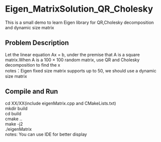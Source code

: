 # Eigen_MatrixSolution_QR_Cholesky
This is a small demo to learn Eigen library for QR,Cholesky decomposition and dynamic size matrix

## Problem Description
Let the linear equation Ax = b, under the premise that A is a square matrix.When A is a 100 × 100 random matrix, use QR and Cholesky decomposition to find the x  
notes：Eigen fixed size matrix supports up to 50, we should use a dynamic size matrix

## Compile and Run
cd XX/XX(include eigenMatrix.cpp and CMakeLists.txt)  
mkdir build  
cd build  
cmake ..  
make -j2  
./eigenMatrix  
notes: You can use IDE for better display

